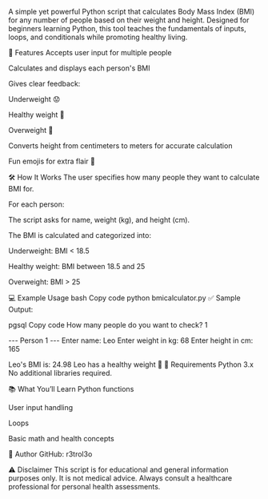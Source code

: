 A simple yet powerful Python script that calculates Body Mass Index (BMI) for any number of people based on their weight and height. Designed for beginners learning Python, this tool teaches the fundamentals of inputs, loops, and conditionals while promoting healthy living.

🚀 Features
Accepts user input for multiple people

Calculates and displays each person's BMI

Gives clear feedback:

Underweight 😟

Healthy weight 💪

Overweight 😬

Converts height from centimeters to meters for accurate calculation

Fun emojis for extra flair 👀

🛠 How It Works
The user specifies how many people they want to calculate BMI for.

For each person:

The script asks for name, weight (kg), and height (cm).

The BMI is calculated and categorized into:

Underweight: BMI < 18.5

Healthy weight: BMI between 18.5 and 25

Overweight: BMI > 25

💻 Example Usage
bash
Copy code
python bmicalculator.py
✅ Sample Output:

pgsql
Copy code
How many people do you want to check? 1

--- Person 1 ---
Enter name: Leo
Enter weight in kg: 68
Enter height in cm: 165

Leo's BMI is: 24.98
Leo has a healthy weight 💪
💾 Requirements
Python 3.x
No additional libraries required.

📚 What You’ll Learn
Python functions

User input handling

Loops

Basic math and health concepts

🙌 Author
GitHub: r3trol3o

⚠️ Disclaimer
This script is for educational and general information purposes only. It is not medical advice. Always consult a healthcare professional for personal health assessments.

